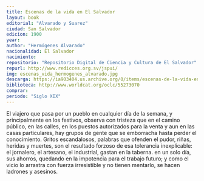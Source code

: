 ```yaml
---
title: Escenas de la vida en El Salvador
layout: book
editorial: "Alvarado y Suarez"
ciudad: San Salvador
edicion: 1900
year: 
author: "Hermógenes Alvarado"
nacionalidad: El Salvador
nacimiento: 
repositorio: "Repositorio Digital de Ciencia y Cultura de El Salvador"
repurl: http://www.redicces.org.sv/jspui/
img: escenas_vida_hermogenes_alvarado.jpg
descarga: https://ia903404.us.archive.org/0/items/escenas-de-la-vida-en-el-salvador/Escenas%20de%20la%20vida%20en%20El%20Salvador.pdf
biblioteca: http://www.worldcat.org/oclc/55273070
comprar: 
periodo: "Siglo XIX"
---
```

 

El viajero que pasa por un pueblo en cualquier día de la semana, y principalmente en los festivos, observa con tristeza que en el camino público, en las calles, en los puestos autorizados para la venta y aun en las casas particulares, hay grupos de gente que se emborracha hasta perder el conocimiento. Gritos escandalosos, palabras que ofenden el pudor, riñas, heridas y muertes, son el resultado forzoso de esa tolerancia inexplicable: el jornalero, el artesano, el industrial, gastan en la taberna. en un solo día, sus ahorros, quedando en la impotencia para el trabajo futuro; y como el vicio lo arrastra con fuerza irresistible y no tienen mentarlo, se hacen ladrones y asesinos.
